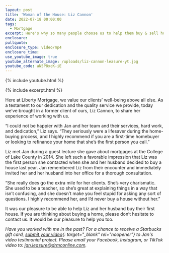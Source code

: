 ```yaml
---
layout: post
title: 'Woman of the House: Liz Cannon'
date: 2022-07-18 00:00:00
tags:
  - Mortgage
excerpt: Here's why so many people choose us to help them buy & sell homes.
enclosure:
pullquote:
enclosure_type: video/mp4
enclosure_time:
use_youtube_image: true
youtube_alternate_image: /uploads/liz-cannon-leasure-yt.jpg
youtube_code: aN5P8xcK-iE
---
```

{% include youtube.html %}

{% include excerpt.html %}

Here at Liberty Mortgage, we value our clients’ well-being above all else. As a testament to our dedication and the quality service we provide, today we’ve brought in a former client of ours, Liz Cannon, to share her experience of working with us.

“I could not be happier with Jan and her team and their services, hard work, and dedication,” Liz says. “They seriously were a lifesaver during the home-buying process, and I highly recommend if you are a first-time homebuyer or looking to refinance your home that she’s the first person you call.”

Liz met Jan during a guest lecture she gave about mortgages at the College of Lake County in 2014. She left such a favorable impression that Liz was the first person she contacted when she and her husband decided to buy a house last year. Jan remembered Liz from their encounter and immediately invited her and her husband into her office for a thorough consultation.

“She really does go the extra mile for her clients. She’s very charismatic. She used to be a teacher, so she’s great at explaining things in a way that isn’t confusing, and she doesn’t make you feel stupid for asking any sort of questions. I highly recommend her, and I’d never buy a house without her.”

It was our pleasure to be able to help Liz and her husband buy their first house. If you are thinking about buying a home, please don’t hesitate to contact us. It would be our pleasure to help you too.

*Have you worked with me in the past? For a chance to receive a Starbucks gift card, [submit your video](/uploads/videotestimonial-2022-jan.png){: target="_blank" rel="noopener"} to Jan's video testimonial project. Please email your Facebook, Instagram, or TikTok video to:&nbsp;[jan.leasure@drmconline.com](mailto:jan.leasure@drmconline.com).*
